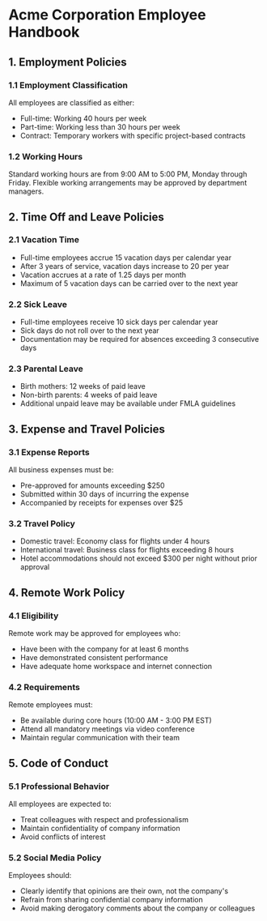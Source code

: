 # Acme Corporation Employee Handbook

## 1. Employment Policies

### 1.1 Employment Classification
All employees are classified as either:
- Full-time: Working 40 hours per week
- Part-time: Working less than 30 hours per week
- Contract: Temporary workers with specific project-based contracts

### 1.2 Working Hours
Standard working hours are from 9:00 AM to 5:00 PM, Monday through Friday. Flexible working arrangements may be approved by department managers.

## 2. Time Off and Leave Policies

### 2.1 Vacation Time
- Full-time employees accrue 15 vacation days per calendar year
- After 3 years of service, vacation days increase to 20 per year
- Vacation accrues at a rate of 1.25 days per month
- Maximum of 5 vacation days can be carried over to the next year

### 2.2 Sick Leave
- Full-time employees receive 10 sick days per calendar year
- Sick days do not roll over to the next year
- Documentation may be required for absences exceeding 3 consecutive days

### 2.3 Parental Leave
- Birth mothers: 12 weeks of paid leave
- Non-birth parents: 4 weeks of paid leave
- Additional unpaid leave may be available under FMLA guidelines

## 3. Expense and Travel Policies

### 3.1 Expense Reports
All business expenses must be:
- Pre-approved for amounts exceeding $250
- Submitted within 30 days of incurring the expense
- Accompanied by receipts for expenses over $25

### 3.2 Travel Policy
- Domestic travel: Economy class for flights under 4 hours
- International travel: Business class for flights exceeding 8 hours
- Hotel accommodations should not exceed $300 per night without prior approval

## 4. Remote Work Policy

### 4.1 Eligibility
Remote work may be approved for employees who:
- Have been with the company for at least 6 months
- Have demonstrated consistent performance
- Have adequate home workspace and internet connection

### 4.2 Requirements
Remote employees must:
- Be available during core hours (10:00 AM - 3:00 PM EST)
- Attend all mandatory meetings via video conference
- Maintain regular communication with their team

## 5. Code of Conduct

### 5.1 Professional Behavior
All employees are expected to:
- Treat colleagues with respect and professionalism
- Maintain confidentiality of company information
- Avoid conflicts of interest

### 5.2 Social Media Policy
Employees should:
- Clearly identify that opinions are their own, not the company's
- Refrain from sharing confidential company information
- Avoid making derogatory comments about the company or colleagues